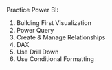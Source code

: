 Practice Power BI:
1. Building First Visualization
2. Power Query
3. Create & Manage Relationships
4. DAX
5. Use Drill Down
6. Use Conditional Formatting 
